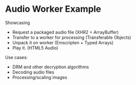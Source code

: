 # Audio Worker Example

Showcasing

 * Request a packaged audio file (XHR2 + ArrayBuffer)
 * Transfer to a worker for processing (Transferable Objects)
 * Unpack it on worker (Emscripten + Typed Arrays)
 * Play it. (HTML5 Audio)

Use cases:

 * DRM and other decryption algorithms
 * Decoding audio files
 * Processing/scaling images